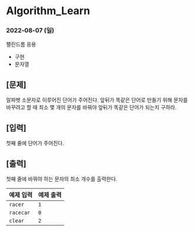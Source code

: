 # Algorithm_Learn
### 2022-08-07 (일)
팰린드롬 응용
- 구현
- 문자열

[문제]
-----------
알파벳 소문자로 이루어진 단어가 주어진다. 
앞뒤가 똑같은 단어로 만들기 위해 문자를 바꾸려고 할 때 최소 몇 개의 문자를 바꿔야 앞뒤가 똑같은 단어가 되는지 구하라.

[입력]
-----------
첫째 줄에 단어가 주어진다. 

[출력]
-----------
첫째 줄에 바꿔야 하는 문자의 최소 개수를 출력한다.

| 예제 입력          | 예제 출력    |
| ------------------ | ----------- |
| `racer`            | `1`         |
| `racecar`          | `0`         |
| `clear`            | `2`         |
